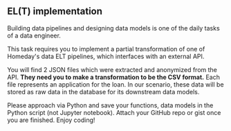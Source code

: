 ## EL(T) implementation

Building data pipelines and designing data models is one of the daily tasks of a data engineer.

This task requires you to implement a partial transformation of one of Homeday's data ELT pipelines, which interfaces with an external API.

You will find 2 JSON files which were extracted and anonymized from the API. **They need you to make a transformation to be the CSV format.**
Each file represents an application for the loan. In our scenario, these data will be stored as raw data in the database for its downstream data models.

Please approach via Python and save your functions, data models in the Python script (not Jupyter notebook). Attach your GitHub repo or gist once you are finished.
Enjoy coding!

